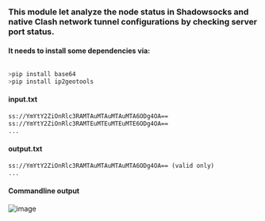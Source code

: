 ### This module let analyze the node status in Shadowsocks and native Clash network tunnel configurations by checking server port status.
#### It needs to install some dependencies via:

```python

>pip install base64
>pip install ip2geotools
```

#### input.txt
```txt
ss://YmYtY2ZiOnRlc3RAMTAuMTAuMTAuMTA6ODg4OA==
ss://YmYtY2ZiOnRlc3RAMTEuMTEuMTEuMTE6ODg4OA==
...
```
#### output.txt
```txt
ss://YmYtY2ZiOnRlc3RAMTAuMTAuMTAuMTA6ODg4OA== (valid only)
...
```
#### Commandline output
![image](https://user-images.githubusercontent.com/50175239/171719567-05a54c0c-72c7-4620-9624-bf7cfe72e3a4.png)
